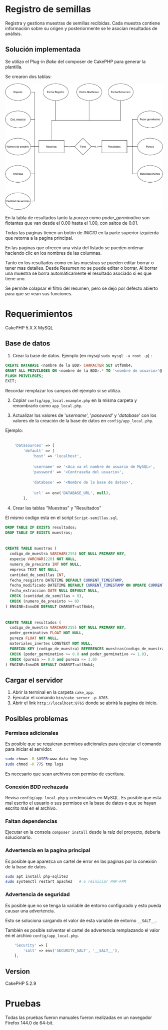 # Registro de semillas

Registra y gestiona muestras de semillas recibidas. Cada muestra contiene información sobre su origen y posteriormente se le asocian resultados de análisis.


## Solución implementada

Se utilizo el Plug-in $Bake$ del composer de CakePHP para generar la plantilla.

Se crearon dos tablas:

![a](DiagramaSemillasSQL.png)

En la tabla de resultados tanto la $pureza$ como $poder\_germinativo$ son flotantes que van desde el 0.00 hasta el 1.00, con saltos de 0.01.

Todas las paginas tienen un botón de $INICIO$ en la parte superior izquierda que retorna a la pagina principal.

En las paginas que ofrecen una vista del listado se pueden ordenar haciendo clic en los nombres de las columnas.

Tanto en los resultados como en las muestras se pueden editar borrar o tener mas detalles. Desde Resumen no se puede editar o borrar. Al borrar una muestra se borra automáticamente el resultado asociado si es que tiene uno.

Se permite colapsar el filtro del resumen, pero se dejo por defecto abierto para que se vean sus funciones.

# Requerimientos

CakePHP 5.X.X
MySQL

## Base de datos

1. Crear la base de datos.
Ejemplo (en mysql ```sudo mysql -u root -p```) :
```sql
CREATE DATABASE <nombre de la BDD> CHARACTER SET utf8mb4;
GRANT ALL PRIVILEGES ON <nombre de la BDD>.* TO '<nombre de usuario>'@'localhost';
FLUSH PRIVILEGES;
EXIT;
```
Recordar remplazar los campos del ejemplo si se utiliza.

2. Copiar ```config/app_local.example.php``` en la misma carpeta y renombrarlo como ```app_local.php```.

3. Actualizar los valores de '$username$', '$password$' y '$database$' con los valores de la creación de la base de datos
en ```config/app_local.php```.

Ejemplo:

```php

    'Datasources' => [
        'default' => [
            'host' => 'localhost',

            'username' => '<Aca va el nombre de usuario de MySQL>',
            'password' => '<Contraseña del usuario>',

            'database' => '<Nombre de la base de datos>',

            'url' => env('DATABASE_URL', null),
        ],
```

4. Crear las tablas "Muestras" y "Resultados"

El mismo codigo esta en el script ```Script-semillas.sql```.

```sql
DROP TABLE IF EXISTS resultados;
DROP TABLE IF EXISTS muestras;


CREATE TABLE muestras (
  codigo_de_muestra VARCHAR(255) NOT NULL PRIMARY KEY,
  especie VARCHAR(220) NOT NULL,
  numero_de_presinto INT NOT NULL,
  empresa TEXT NOT NULL,
  cantidad_de_semillas INT,
  fecha_resgistro DATETIME DEFAULT CURRENT_TIMESTAMP,
  fecha_modificado DATETIME DEFAULT CURRENT_TIMESTAMP ON UPDATE CURRENT_TIMESTAMP,
  fecha_extraccion DATE NULL DEFAULT NULL,
  CHECK (cantidad_de_semillas > 0),
  CHECK (numero_de_presinto >= 0)
) ENGINE=InnoDB DEFAULT CHARSET=utf8mb4;


CREATE TABLE resultados (
  codigo_de_muestra VARCHAR(255) NOT NULL PRIMARY KEY,
  poder_germinativo FLOAT NOT NULL,
  pureza FLOAT NOT NULL,
  materiales_inertes LONGTEXT NOT NULL,
  FOREIGN KEY (codigo_de_muestra) REFERENCES muestras(codigo_de_muestra) ON DELETE CASCADE,
  CHECK (poder_germinativo >= 0.0 and poder_germinativo <= 1.0),
  CHECK (pureza >= 0.0 and pureza <= 1.0)
) ENGINE=InnoDB DEFAULT CHARSET=utf8mb4;
```


## Cargar el servidor

1. Abrir la terminal en la carpeta ```cake_app```.
2. Ejecutar el comando ```bin/cake server -p 8765```.
3. Abrir el link ```http://localhost:8765``` donde se abrirá la pagina de inicio.

## Posibles problemas

### Permisos adicionales

Es posible que se requieran permisos adicionales para ejecutar el comando para iniciar el servidor.

```bash
sudo chown -R $USER:www-data tmp logs
sudo chmod -R 775 tmp logs
```

Es necesario que sean archivos con permiso de escritura.

### Conexión BDD rechazada

Revisa `config/app_local.php` y credenciales en MySQL.
Es posible que esta mal escrito el usuario o sus permisos en la base de datos o que se hayan escrito mal en el archivo.

### Faltan dependencias

Ejecutar en la consola `composer install` desde la raíz del proyecto, debería solucionarlo.

### Advertencia en la pagina principal

Es posible que aparezca un cartel de error en las paginas por la conexión de la base de datos.

```bash
sudo apt install php-sqlite3
sudo systemctl restart apache2   # o reiniciar PHP-FPM
```

### Advertencia de seguridad

Es posible que no se tenga la variable de entorno configurado y esto pueda causar una advertencia.

Esto se soluciona cargando el valor de esta variable de entorno `__SALT__`.

También es posible solventar el cartel de advertencia remplazando el valor en el archivo `config/app_local.php`.

```php
    'Security' => [
        'salt' => env('SECURITY_SALT', '__SALT__'),
    ],
```

## Version

CakePHP 5.2.9

# Pruebas

Todas las pruebas fueron manuales fueron realizadas en un navegador Firefox 144.0 de 64-bit.
